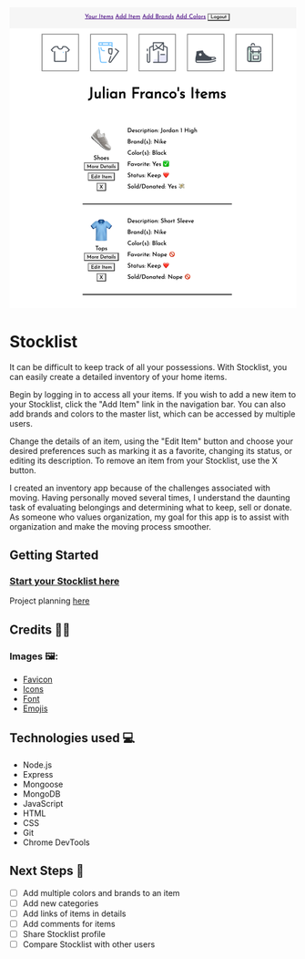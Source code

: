 ![Stocklist](/public/images/stocklist-screenshot.png "stocklist-screensho")

# Stocklist
It can be difficult to keep track of all your possessions. With Stocklist, you can easily create a detailed inventory of your home items.

Begin by logging in to access all your items. If you wish to add a new item to your Stocklist, click the "Add Item" link in the navigation bar. You can also add brands and colors to the master list, which can be accessed by multiple users.

Change the details of an item, using the "Edit Item" button and choose your desired preferences such as marking it as a favorite, changing its status, or editing its description. To remove an item from your Stocklist, use the X button.

I created an inventory app because of the challenges associated with moving. Having personally moved several times, I understand the daunting task of evaluating belongings and determining what to keep, sell or donate. As someone who values organization, my goal for this app is to assist with organization and make the moving process smoother.

## Getting Started

### [Start your Stocklist here](https://stocklist.fly.dev/ "Stocklist link")

Project planning [here](https://trello.com/b/CzHyKepp/stocklist "Trello Board")

## Credits 🙏🏽

### Images 🖼️:
* [Favicon](https://icons8.com/icon/tWqXz4h30AJ4/sneaker)
* [Icons](https://icons8.com/icon/set/clothing/cotton)
* [Font](https://fonts.google.com/specimen/Josefin+Sans?query=Josefin+Sans)
* [Emojis](https://home.unicode.org/)


## Technologies used 💻
* Node.js
* Express
* Mongoose
* MongoDB
* JavaScript
* HTML
* CSS
* Git
* Chrome DevTools

## Next Steps 🔮
- [ ] Add multiple colors and brands to an item
- [ ] Add new categories
- [ ] Add links of items in details
- [ ] Add comments for items
- [ ] Share Stocklist profile
- [ ] Compare Stocklist with other users